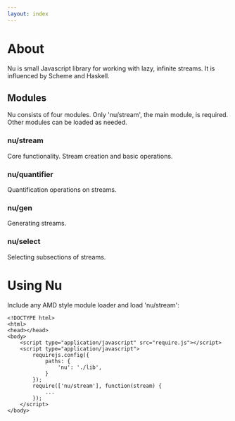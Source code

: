 ```yaml
---
layout: index
---
```


# About 
Nu is small Javascript library for working with lazy, infinite streams. It is
influenced by Scheme and Haskell.

## Modules
Nu consists of four modules. Only 'nu/stream', the main module, is required.
Other modules can be loaded as needed.

### nu/stream
Core functionality. Stream creation and basic operations.

### nu/quantifier
Quantification operations on streams.

### nu/gen
Generating streams.

### nu/select
Selecting subsections of streams.

# Using Nu 
Include any AMD style module loader and load 'nu/stream':

    <!DOCTYPE html>
    <html>
    <head></head>
    <body>
        <script type="application/javascript" src="require.js"></script>
        <script type="application/javascript">
            requirejs.config({
                paths: {
                    'nu': './lib',
                }
            });
            require(['nu/stream'], function(stream) {
                ...
            });
        </script>
    </body>

